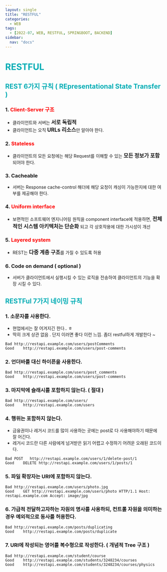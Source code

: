 ```yaml
---
layout: single
title: "RESTFUL"
categories:
  - WEB
tags:
  - [2022-07, WEB, RESTFUL, SPRINGBOOT, BACKEND]
sidebar:
  nav: "docs"
---
```


# <a style="color:#00adb5">RESTFUL</a>

## <a style="color:#00adb5">REST 6가지 규칙 ( REpresentational State Transfer )</a>

### 1. <a style="color:red">Client-Server 구조</a>

- 클라이언트와 서버는 <big><strong>서로 독립적</strong></big>
- 클라이언트는 오직 <big><strong>URLs 리소스</strong></big>만 알아야 한다.

### 2. <a style="color:red">Stateless</a>

- 클라이언트의 모든 요청에는 해당 Request를 이해할 수 있는 <big><strong>모든 정보가 포함</strong></big>되어야 한다.

### 3. Cacheable

- 서버는 Response cache-control 해더에 해당 요청이 캐싱이 가능한지에 대한 여부를 제공해야 한다.

### 4. <a style="color:red">Uniform interface</a>

- 보편적인 소프트웨어 엔지니어링 원칙을 component interface에 적용하면, <big><strong>전체적인 시스템 아키텍처는 단순화</strong></big> 되고 각 상호작용에 대한 가시성이 개선

### 5. <a style="color:red">Layered system</a>

- REST는 <big><strong>다중 계층 구조</strong></big>를 가질 수 있도록 허용

### 6. Code on demand ( optional )

- 서버가 클라이언트에서 실행시킬 수 있는 로직을 전송하여 클라이언트의 기능을 확장 시킬 수 있다.

## <a style="color:#00adb5">RESTFul 7가지 네이밍 규칙</a>

### 1. 소문자를 사용한다.

- 현업에서는 잘 어겨지긴 한다.. ㅎ
- 딱히 크게 상관 없음 . 단지 이러면 좋다 이런 느낌. 좀더 restful하게 개발한다 ~

```
Bad	http://restapi.example.com/users/postComments
Good	http://restapi.example.com/users/post-comments
```

### 2. 언더바를 대신 하이픈을 사용한다.

```
Bad	http://restapi.example.com/users/post_comments
Good	http://restapi.example.com/users/post-comments
```

### 3. 마지막에 슬래시를 포함하지 않는다. ( 절대 )

```
Bad	http://restapi.example.com/users/
Good	http://restapi.example.com/users
```

### 4. 행위는 포함하지 않는다.

- 금융권이나 레거시 코드를 많이 사용하는 곳에는 post로 다 사용해야하기 때문에 잘 어긴다.
- 레거시 코드란 다른 사람에게 넘겨받은 읽기 어렵고 수정하기 어려운 오래된 코드이다.

```
Bad	POST   http://restapi.example.com/users/1/delete-post/1
Good	DELETE http://restapi.example.com/users/1/posts/1
```

### 5. 파일 확장자는 URI에 포함하지 않는다.

```
Bad	http://restapi.example.com/users/photo.jpg
Good	GET http://restapi.example.com/users/photo HTTP/1.1 Host: restapi.example.com Accept: image/jpg
```

### 6. 가급적 전달하고자하는 자원의 명사를 사용하되, 컨트롤 자원을 의미하는 경우 예외적으로 동사를 허용한다.

```
Bad	http://restapi.example.com/posts/duplicating
Good	http://restapi.example.com/posts/duplicate
```

### 7. URI에 작성되는 영어를 복수형으로 작성한다. ( 개념적 Tree 구조 )

```
Bad	http://restapi.example.com/student/course
Good	http://restapi.example.com/students/3248234/courses
Good	http://restapi.example.com/students/3248234/courses/physics
```

